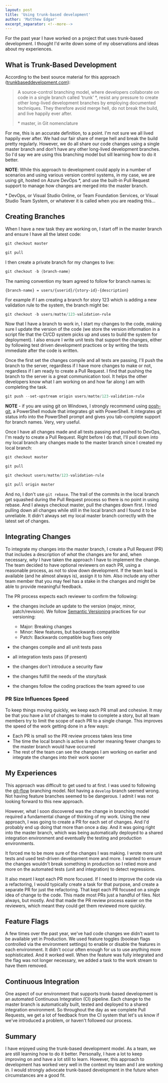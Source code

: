 ```yaml
---
layout: post
title: 'Using trunk-based development'
author: 'Matthew Edgar'
excerpt_separator: <!--more-->
---
```


For the past year I have worked on a project that uses trunk-based development. I thought I'd write down
some of my observations and ideas about my experiences.

<!--more-->

## What is Trunk-Based Development

According to the best source material for this approach ([trunkbaseddevelopment.com][ws]):

> A source-control branching model, where developers collaborate on code in a single branch called ‘trunk’ \*, resist any pressure to create other long-lived development branches by employing documented techniques. They therefore avoid merge hell, do not break the build, and live happily ever after.
>
> \* master, in Git nomenclature

For me, this is an accurate definition, to a point. I'm not sure we all lived happily ever after. We had our fair share of merge hell and break the build pretty regularly. However, we do all share our code changes using a single master branch and don't have any other long-lived development branches. So I'd say we are using this branching model but sill learning how to do it better.

**NOTE**: While this approach to development could apply in a number of scenarios and using various version control systems, in my case, we are using git, hosted on Azure DevOps \*, and use the built-in Pull Request support to
manage how changes are merged into the master branch.

\* DevOps, or Visual Studio Online, or Team Foundation Services, or Visual Studio Team System, or whatever it is called when you are reading this...

## Creating Branches

When I have a new task they are working on, I start off in the master branch and ensure I have all the latest code:

```powershell
git checkout master

git pull
```

I then create a private branch for my changes to live:

```powershell
git checkout -b {branch-name}
```

The naming convention my team agreed to follow for branch names is:

`{branch-name} = users/{userid}/{story-id}-{description}`

For example if I am creating a branch for story 123 which is adding a new validation rule to the system, the branch might be:

```powershell
git checkout -b users/matte/123-validation-rule
```

Now that I have a branch to work in, I start my changes to the code, making sure I update the version of the code (we store the version information in a script file that the CI/CD system picks up and uses to build the system for deployment). I also ensure I write unit tests that support the changes, either by following test driven development practices or by writing the tests immediate after the code is written.

Once the first set the changes compile and all tests are passing, I'll push the branch to the server, regardless if I have more changes to make or not, regardless if I am ready to create a Pull Request. I find that pushing the branch to the server is a great communication tool. It helps the other developers know what I am working on and how far along I am with completing the task.

```powershell
git push --set-upstream origin users/matte/123-validation-rule
```

**NOTE** - if you are using git on Windows, I strongly recommend using [posh-git][posh], a PowerShell module that integrates git with PowerShell. It integrates git status info into the PowerShell prompt and gives you tab-complete support for branch names. Very, very useful.

Once I have all changes made and all tests passing and pushed to DevOps, I'm ready to create a Pull Request. Right before I do that, I'll pull down into my local branch any changes made to the master branch since I created my local branch:

```powershell
git checkout master

git pull

git checkout users/matte/123-validation-rule

git pull origin master
```

And no, I don't use `git rebase`. The trail of the commits in the local branch get squashed during the Pull Request process so there is no point in using rebase. And I always checkout master, pull the changes down first. I tried pulling down all changes while still in the local branch and I found it to be unreliable. It didn't always set my local master branch correctly with the latest set of changes.

## Integrating Changes

To integrate my changes into the master branch, I create a Pull Request (PR) that includes a description of _what_ the changes are for and, when necessary, _why_ I have taken the approach I have to implement the change. The team decided to have optional reviewers on each PR, using a reasonable process, as not to slow down development. If the team lead is available (and he almost always is), assign it to him. Also include any other team member that you may feel has a stake in the changes and might be able to provide meaningful feedback.

The PR process expects each reviewer to confirm the following:

- the changes include an update to the version (major, minor, patch/revision). We follow [Semantic Versioning][semver] practices for our versioning:

  - Major: Breaking changes
  - Minor: New features, but backwards compatible
  - Patch: Backwards compatible bug fixes only

- the changes compile and all unit tests pass
- all integration tests pass (if present)
- the changes don't introduce a security flaw
- the changes fulfill the needs of the story/task
- the changes follow the coding practices the team agreed to use

### PR Size Influences Speed

To keep things moving quickly, we keep each PR small and cohesive. It may be that you have a lot of changes to make to complete a story, but all team members try to limit the scope of each PR to a single change. This improves the speed of the work getting done in a few ways:

- Each PR is small so the PR review process takes less time
- The time the local branch is active is shorter meaning fewer changes to the master branch would have occurred
- The rest of the team can see the changes I am working on earlier and integrate the changes into their work sooner

## My Experiences

This approach was difficult to get used to at first. I was used to following the [git-flow][git-flow] branching model. Not having a `develop` branch seemed wrong. Not having feature branches seemed to be dangerous. I admit I was not looking forward to this new approach.

However, what I soon discovered was the change in branching model required a fundamental change of thinking of my work. Using the new approach, I was going to create a PR for each set of changes. And I'd probably end up doing that more than once a day. And it was going right into the master branch, which was being automatically deployed to a shared integration environment and eventually the testing and production environments.

It forced me to be more sure of the changes I was making. I wrote more unit tests and used test-driven development more and more. I wanted to ensure the changes wouldn't break something in production so I relied more and more on the automated tests (unit and integration) to detect regressions.

It also meant I kept each PR more focused. If I need to improve the code via a refactoring, I would typically create a task for that purpose, and create a separate PR for just the refactoring. That kept each PR focused on a single idea of change to the code. This made most PRs just a handful of files. Not always, but mostly. And that made the PR review process easier on the reviewers, which meant they could get them reviewed more quickly.

## Feature Flags

A few times over the past year, we've had code changes we didn't want to be available yet in Production. We used feature toggles (boolean flags controlled via the environment settings) to enable or disable the features in each environment. It didn't occur often enough for us to use anything more sophisticated. And it worked well. When the feature was fully integrated and the flag was not longer necessary, we added a task to the work stream to have them removed.

## Continuous Integration

One aspect of our environment that supports trunk-based development is an automated Continuous Integration (CI) pipeline. Each change to the master branch is automatically built, tested and deployed to a shared integration environment. So throughout the day as we complete Pull Requests, we get a lot of feedback from the CI system that let's us know if we've introduced a problem, or haven't followed our process.

## Summary

I have enjoyed using the trunk-based development model. As a team, we are still learning how to do it better. Personally, I have a lot to keep improving on and have a lot still to learn. However, this approach to development has worked very well in the context my team and I are working in. I would strongly advocate trunk-based development in the future when circumstances are a good fit.

[ws]: https://trunkbaseddevelopment.com/
[posh]: https://github.com/dahlbyk/posh-git
[semver]: https://semver.org/spec/v1.0.0.html
[git-flow]: https://www.atlassian.com/git/tutorials/comparing-workflows/gitflow-workflow
